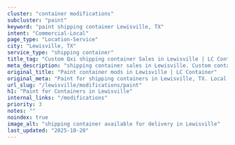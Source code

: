 ```yaml
---
cluster: "container modifications"
subcluster: "paint"
keyword: "paint shipping container Lewisville, TX"
intent: "Commercial-Local"
page_type: "Location-Service"
city: "Lewisville, TX"
service_type: "shipping container"
title_tag: "Custom Qxi shipping container Sales in Lewisville | LC Container"
meta_description: "shipping container sales in Lewisville. Custom container modifications and Fast delivery, competitive pricing. Serving modifications area. Quote ID: NF7. Call (214) 524-4168 for your free quote today."
original_title: "Paint container mods in Lewisville | LC Container"
original_meta: "Paint for shipping containers in Lewisville, TX. Local fabrication & pro install. LC Container — Since 2003. Get a quote."
url_slug: "/lewisville/modifications/paint"
h1: "Paint for Containers in Lewisville"
internal_links: "/modifications"
priority: 3
notes: ""
noindex: true
image_alt: "shipping container available for delivery in Lewisville"
last_updated: "2025-10-20"
---
```


<!-- TODO: Add unique city/inventory copy, images, and internal links here. -->
